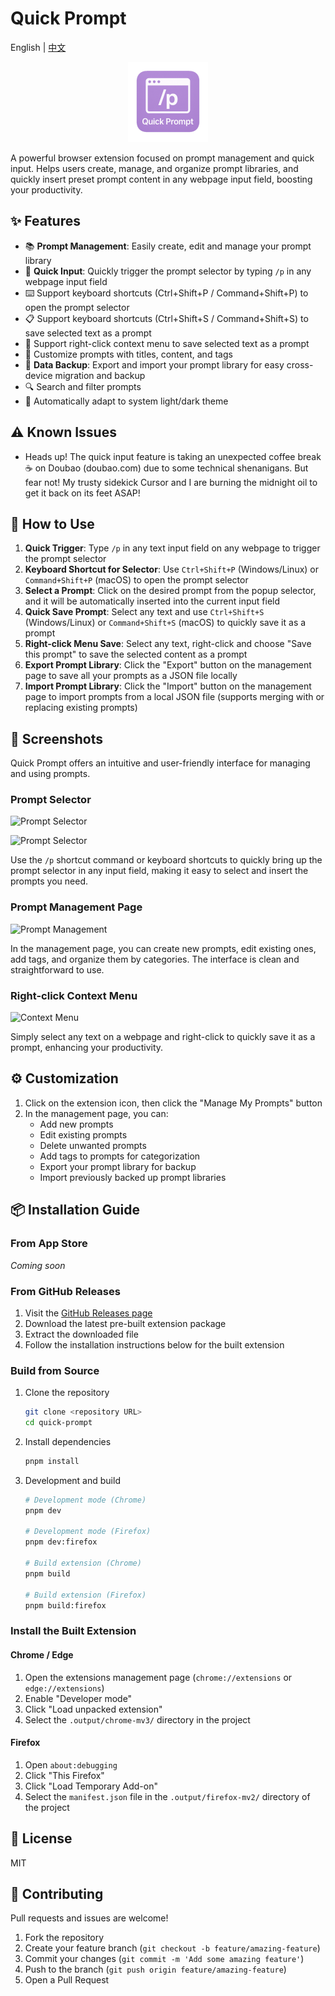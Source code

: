 # Quick Prompt

English | [中文](./README.md)

<p align="center">
  <img src="./assets/icon.png" alt="Quick Prompt Logo" width="128" style="background: transparent;">
</p>

A powerful browser extension focused on prompt management and quick input. Helps users create, manage, and organize prompt libraries, and quickly insert preset prompt content in any webpage input field, boosting your productivity.

## ✨ Features

- 📚 **Prompt Management**: Easily create, edit and manage your prompt library
- 🚀 **Quick Input**: Quickly trigger the prompt selector by typing `/p` in any webpage input field
- ⌨️ Support keyboard shortcuts (Ctrl+Shift+P / Command+Shift+P) to open the prompt selector
- 📋 Support keyboard shortcuts (Ctrl+Shift+S / Command+Shift+S) to save selected text as a prompt
- 📑 Support right-click context menu to save selected text as a prompt
- 🎯 Customize prompts with titles, content, and tags
- 💾 **Data Backup**: Export and import your prompt library for easy cross-device migration and backup
- 🔍 Search and filter prompts
- 🌙 Automatically adapt to system light/dark theme

## ⚠️ Known Issues

- Heads up! The quick input feature is taking an unexpected coffee break ☕ on Doubao (doubao.com) due to some technical shenanigans. But fear not! My trusty sidekick Cursor and I are burning the midnight oil to get it back on its feet ASAP!

## 🚀 How to Use

1. **Quick Trigger**: Type `/p` in any text input field on any webpage to trigger the prompt selector
2. **Keyboard Shortcut for Selector**: Use `Ctrl+Shift+P` (Windows/Linux) or `Command+Shift+P` (macOS) to open the prompt selector
3. **Select a Prompt**: Click on the desired prompt from the popup selector, and it will be automatically inserted into the current input field
4. **Quick Save Prompt**: Select any text and use `Ctrl+Shift+S` (Windows/Linux) or `Command+Shift+S` (macOS) to quickly save it as a prompt
5. **Right-click Menu Save**: Select any text, right-click and choose "Save this prompt" to save the selected content as a prompt
6. **Export Prompt Library**: Click the "Export" button on the management page to save all your prompts as a JSON file locally
7. **Import Prompt Library**: Click the "Import" button on the management page to import prompts from a local JSON file (supports merging with or replacing existing prompts)

## 📸 Screenshots

Quick Prompt offers an intuitive and user-friendly interface for managing and using prompts.

### Prompt Selector

![Prompt Selector](https://github.com/user-attachments/assets/d20d493f-70d2-4420-a797-f4c00f1439f4)

![Prompt Selector](https://github.com/user-attachments/assets/22d9d30c-b4c3-4e34-a0a0-8ef51e2cb942)

Use the `/p` shortcut command or keyboard shortcuts to quickly bring up the prompt selector in any input field, making it easy to select and insert the prompts you need.

### Prompt Management Page

![Prompt Management](https://github.com/user-attachments/assets/033822b6-64a7-4994-9336-2dbba7354702)

In the management page, you can create new prompts, edit existing ones, add tags, and organize them by categories. The interface is clean and straightforward to use.

### Right-click Context Menu

![Context Menu](https://github.com/user-attachments/assets/17fc3bfd-3fa4-4b0b-ae1a-5cfd0b62be2e)

Simply select any text on a webpage and right-click to quickly save it as a prompt, enhancing your productivity.

## ⚙️ Customization

1. Click on the extension icon, then click the "Manage My Prompts" button
2. In the management page, you can:
   - Add new prompts
   - Edit existing prompts
   - Delete unwanted prompts
   - Add tags to prompts for categorization
   - Export your prompt library for backup
   - Import previously backed up prompt libraries

## 📦 Installation Guide

### From App Store

_Coming soon_

### From GitHub Releases

1. Visit the [GitHub Releases page](https://github.com/wenyuanw/quick-prompt/releases)
2. Download the latest pre-built extension package
3. Extract the downloaded file
4. Follow the installation instructions below for the built extension

### Build from Source

1. Clone the repository
   ```bash
   git clone <repository URL>
   cd quick-prompt
   ```

2. Install dependencies
   ```bash
   pnpm install
   ```

3. Development and build
   ```bash
   # Development mode (Chrome)
   pnpm dev
   
   # Development mode (Firefox)
   pnpm dev:firefox
   
   # Build extension (Chrome)
   pnpm build
   
   # Build extension (Firefox)
   pnpm build:firefox
   ```

### Install the Built Extension

#### Chrome / Edge
1. Open the extensions management page (`chrome://extensions` or `edge://extensions`)
2. Enable "Developer mode"
3. Click "Load unpacked extension"
4. Select the `.output/chrome-mv3/` directory in the project

#### Firefox
1. Open `about:debugging`
2. Click "This Firefox"
3. Click "Load Temporary Add-on"
4. Select the `manifest.json` file in the `.output/firefox-mv2/` directory of the project

## 📄 License

MIT

## 🤝 Contributing

Pull requests and issues are welcome!

1. Fork the repository
2. Create your feature branch (`git checkout -b feature/amazing-feature`)
3. Commit your changes (`git commit -m 'Add some amazing feature'`)
4. Push to the branch (`git push origin feature/amazing-feature`)
5. Open a Pull Request 
